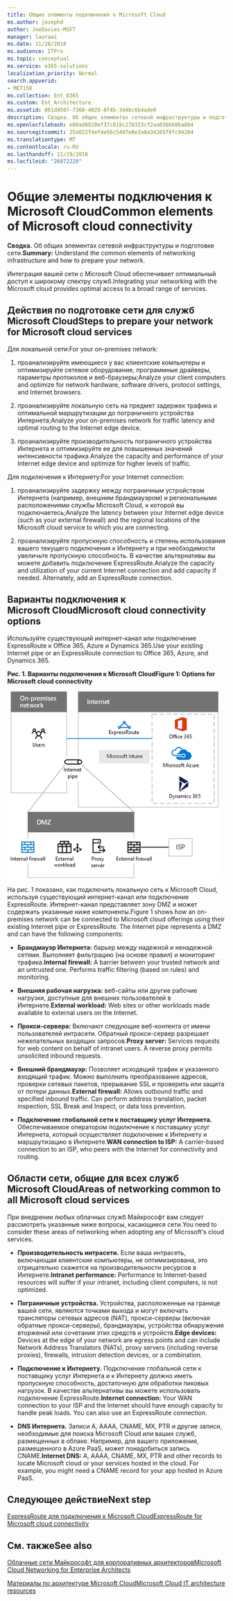 ```yaml
---
title: Общие элементы подключения к Microsoft Cloud
ms.author: josephd
author: JoeDavies-MSFT
manager: laurawi
ms.date: 11/28/2018
ms.audience: ITPro
ms.topic: conceptual
ms.service: o365-solutions
localization_priority: Normal
search.appverid:
- MET150
ms.collection: Ent_O365
ms.custom: Ent_Architecture
ms.assetid: 061d4507-7360-4029-8f4b-3d4bc6b4ade0
description: Сводка. Об общих элементах сетевой инфраструктуры и подготовке сети.
ms.openlocfilehash: e00ad8820ef37c818c270323cf2aa036bb86a804
ms.sourcegitcommit: 25a022f4ef4e56c5407e8e3a8a34265f8fc94264
ms.translationtype: MT
ms.contentlocale: ru-RU
ms.lasthandoff: 11/29/2018
ms.locfileid: "26872220"
---
```

# <a name="common-elements-of-microsoft-cloud-connectivity"></a><span data-ttu-id="67175-103">Общие элементы подключения к Microsoft Cloud</span><span class="sxs-lookup"><span data-stu-id="67175-103">Common elements of Microsoft cloud connectivity</span></span>

 <span data-ttu-id="67175-104">**Сводка.** Об общих элементах сетевой инфраструктуры и подготовке сети.</span><span class="sxs-lookup"><span data-stu-id="67175-104">**Summary:** Understand the common elements of networking infrastructure and how to prepare your network.</span></span>
  
<span data-ttu-id="67175-105">Интеграция вашей сети с Microsoft Cloud обеспечивает оптимальный доступ к широкому спектру служб.</span><span class="sxs-lookup"><span data-stu-id="67175-105">Integrating your networking with the Microsoft cloud provides optimal access to a broad range of services.</span></span>
  
## <a name="steps-to-prepare-your-network-for-microsoft-cloud-services"></a><span data-ttu-id="67175-106">Действия по подготовке сети для служб Microsoft Cloud</span><span class="sxs-lookup"><span data-stu-id="67175-106">Steps to prepare your network for Microsoft cloud services</span></span>
<span data-ttu-id="67175-107"><a name="steps"> </a></span><span class="sxs-lookup"><span data-stu-id="67175-107"><a name="steps"> </a></span></span>

<span data-ttu-id="67175-108">Для локальной сети:</span><span class="sxs-lookup"><span data-stu-id="67175-108">For your on-premises network:</span></span>
  
1. <span data-ttu-id="67175-109">проанализируйте имеющиеся у вас клиентские компьютеры и оптимизируйте сетевое оборудование, программные драйверы, параметры протоколов и веб-браузеры;</span><span class="sxs-lookup"><span data-stu-id="67175-109">Analyze your client computers and optimize for network hardware, software drivers, protocol settings, and Internet browsers.</span></span>
    
2. <span data-ttu-id="67175-110">проанализируйте локальную сеть на предмет задержек трафика и оптимальной маршрутизации до пограничного устройства Интернета;</span><span class="sxs-lookup"><span data-stu-id="67175-110">Analyze your on-premises network for traffic latency and optimal routing to the Internet edge device.</span></span>
    
3. <span data-ttu-id="67175-111">проанализируйте производительность пограничного устройства Интернета и оптимизируйте ее для повышенных значений интенсивности трафика.</span><span class="sxs-lookup"><span data-stu-id="67175-111">Analyze the capacity and performance of your Internet edge device and optimize for higher levels of traffic.</span></span>
    
<span data-ttu-id="67175-112">Для подключения к Интернету:</span><span class="sxs-lookup"><span data-stu-id="67175-112">For your Internet connection:</span></span>
  
1. <span data-ttu-id="67175-113">проанализируйте задержку между пограничным устройством Интернета (например, внешним брандмауэром) и региональными расположениями службы Microsoft Cloud, к которой вы подключаетесь;</span><span class="sxs-lookup"><span data-stu-id="67175-113">Analyze the latency between your Internet edge device (such as your external firewall) and the regional locations of the Microsoft cloud service to which you are connecting.</span></span>
    
2. <span data-ttu-id="67175-p101">проанализируйте пропускную способность и степень использования вашего текущего подключения к Интернету и при необходимости увеличьте пропускную способность. В качестве альтернативы вы можете добавить подключение ExpressRoute.</span><span class="sxs-lookup"><span data-stu-id="67175-p101">Analyze the capacity and utilization of your current Internet connection and add capacity if needed. Alternately, add an ExpressRoute connection.</span></span>
    
## <a name="microsoft-cloud-connectivity-options"></a><span data-ttu-id="67175-116">Варианты подключения к Microsoft Cloud</span><span class="sxs-lookup"><span data-stu-id="67175-116">Microsoft cloud connectivity options</span></span>
<span data-ttu-id="67175-117"><a name="steps"> </a></span><span class="sxs-lookup"><span data-stu-id="67175-117"><a name="steps"> </a></span></span>

<span data-ttu-id="67175-118">Используйте существующий интернет-канал или подключение ExpressRoute к Office 365, Azure и Dynamics 365.</span><span class="sxs-lookup"><span data-stu-id="67175-118">Use your existing Internet pipe or an ExpressRoute connection to Office 365, Azure, and Dynamics 365.</span></span>
  
<span data-ttu-id="67175-119">**Рис. 1. Варианты подключения к Microsoft Cloud**</span><span class="sxs-lookup"><span data-stu-id="67175-119">**Figure 1: Options for Microsoft cloud connectivity**</span></span>

![Рис. 1. Варианты подключения к Microsoft Cloud](media/Network-Poster/CommonElements.png)

  
<span data-ttu-id="67175-p102">На рис. 1 показано, как подключить локальную сеть к Microsoft Cloud, используя существующий интернет-канал или подключение ExpressRoute. Интернет-канал представляет зону DMZ и может содержать указанные ниже компоненты.</span><span class="sxs-lookup"><span data-stu-id="67175-p102">Figure 1 shows how an on-premises network can be connected to Microsoft cloud offerings using their existing Internet pipe or ExpressRoute. The Internet pipe represents a DMZ and can have the following components:</span></span>
  
- <span data-ttu-id="67175-p103">**Брандмауэр Интернета:** барьер между надежной и ненадежной сетями. Выполняет фильтрацию (на основе правил) и мониторинг трафика.</span><span class="sxs-lookup"><span data-stu-id="67175-p103">**Internal firewall:** A barrier between your trusted network and an untrusted one. Performs traffic filtering (based on rules) and monitoring.</span></span>
    
- <span data-ttu-id="67175-125">**Внешняя рабочая нагрузка:** веб-сайты или другие рабочие нагрузки, доступные для внешних пользователей в Интернете.</span><span class="sxs-lookup"><span data-stu-id="67175-125">**External workload:** Web sites or other workloads made available to external users on the Internet.</span></span>
    
- <span data-ttu-id="67175-p104">**Прокси-сервера:** Включают следующие веб-контента от имени пользователей интрасети. Обратный прокси-сервер разрешает нежелательных входящих запросов.</span><span class="sxs-lookup"><span data-stu-id="67175-p104">**Proxy server:** Services requests for web content on behalf of intranet users. A reverse proxy permits unsolicited inbound requests.</span></span>
    
- <span data-ttu-id="67175-p105">**Внешний брандмауэр:** Позволяет исходящий трафик и указанного входящий трафик. Можно выполнить преобразование адресов, проверки сетевых пакетов, прерывание SSL и проверить или защита от потери данных.</span><span class="sxs-lookup"><span data-stu-id="67175-p105">**External firewall:** Allows outbound traffic and specified inbound traffic. Can perform address translation, packet inspection, SSL Break and Inspect, or data loss prevention.</span></span>
    
- <span data-ttu-id="67175-130">**Подключение глобальной сети к поставщику услуг Интернета.** Обеспечиваемое оператором подключение к поставщику услуг Интернета, который осуществляет подключение к Интернету и маршрутизацию в Интернете.</span><span class="sxs-lookup"><span data-stu-id="67175-130">**WAN connection to ISP:** A carrier-based connection to an ISP, who peers with the Internet for connectivity and routing.</span></span>
    
## <a name="areas-of-networking-common-to-all-microsoft-cloud-services"></a><span data-ttu-id="67175-131">Области сети, общие для всех служб Microsoft Cloud</span><span class="sxs-lookup"><span data-stu-id="67175-131">Areas of networking common to all Microsoft cloud services</span></span>
<span data-ttu-id="67175-132"><a name="steps"> </a></span><span class="sxs-lookup"><span data-stu-id="67175-132"><a name="steps"> </a></span></span>

<span data-ttu-id="67175-133">При внедрении любых облачных служб Майкрософт вам следует рассмотреть указанные ниже вопросы, касающиеся сети.</span><span class="sxs-lookup"><span data-stu-id="67175-133">You need to consider these areas of networking when adopting any of Microsoft's cloud services.</span></span>
  
- <span data-ttu-id="67175-134">**Производительность интрасети.** Если ваша интрасеть, включающая клиентские компьютеры, не оптимизирована, это отрицательно скажется на производительности ресурсов в Интернете.</span><span class="sxs-lookup"><span data-stu-id="67175-134">**Intranet performance:** Performance to Internet-based resources will suffer if your intranet, including client computers, is not optimized.</span></span>
    
- <span data-ttu-id="67175-135">**Пограничные устройства.** Устройства, расположенные на границе вашей сети, являются точками выхода и могут включать трансляторы сетевых адресов (NAT), прокси-серверы (включая обратные прокси-серверы), брандмауэры, устройства обнаружения вторжений или сочетания этих средств и устройств.</span><span class="sxs-lookup"><span data-stu-id="67175-135">**Edge devices:** Devices at the edge of your network are egress points and can include Network Address Translators (NATs), proxy servers (including reverse proxies), firewalls, intrusion detection devices, or a combination.</span></span>
    
- <span data-ttu-id="67175-p106">**Подключение к Интернету.** Подключение глобальной сети к поставщику услуг Интернета и к Интернету должно иметь пропускную способность, достаточную для обработки пиковых нагрузок. В качестве альтернативы вы можете использовать подключение ExpressRoute.</span><span class="sxs-lookup"><span data-stu-id="67175-p106">**Internet connection:** Your WAN connection to your ISP and the Internet should have enough capacity to handle peak loads. You can also use an ExpressRoute connection.</span></span>
    
- <span data-ttu-id="67175-p107">**DNS Интернета.** Записи A, AAAA, CNAME, MX, PTR и другие записи, необходимые для поиска Microsoft Cloud или ваших служб, размещенных в облаке. Например, для вашего приложения, размещенного в Azure PaaS, может понадобиться запись CNAME.</span><span class="sxs-lookup"><span data-stu-id="67175-p107">**Internet DNS:** A, AAAA, CNAME, MX, PTR and other records to locate Microsoft cloud or your services hosted in the cloud. For example, you might need a CNAME record for your app hosted in Azure PaaS.</span></span>
    

## <a name="next-step"></a><span data-ttu-id="67175-140">Следующее действие</span><span class="sxs-lookup"><span data-stu-id="67175-140">Next step</span></span>

[<span data-ttu-id="67175-141">ExpressRoute для подключения к Microsoft Cloud</span><span class="sxs-lookup"><span data-stu-id="67175-141">ExpressRoute for Microsoft cloud connectivity</span></span>](expressroute-for-microsoft-cloud-connectivity.md)

## <a name="see-also"></a><span data-ttu-id="67175-142">См. также</span><span class="sxs-lookup"><span data-stu-id="67175-142">See also</span></span>

<span data-ttu-id="67175-143"><a name="steps"> </a></span><span class="sxs-lookup"><span data-stu-id="67175-143"><a name="steps"> </a></span></span>

[<span data-ttu-id="67175-144">Облачные сети Майкрософт для корпоративных архитекторов</span><span class="sxs-lookup"><span data-stu-id="67175-144">Microsoft Cloud Networking for Enterprise Architects</span></span>](microsoft-cloud-networking-for-enterprise-architects.md)
  
[<span data-ttu-id="67175-145">Материалы по архитектуре Microsoft Cloud</span><span class="sxs-lookup"><span data-stu-id="67175-145">Microsoft Cloud IT architecture resources</span></span>](microsoft-cloud-it-architecture-resources.md)


